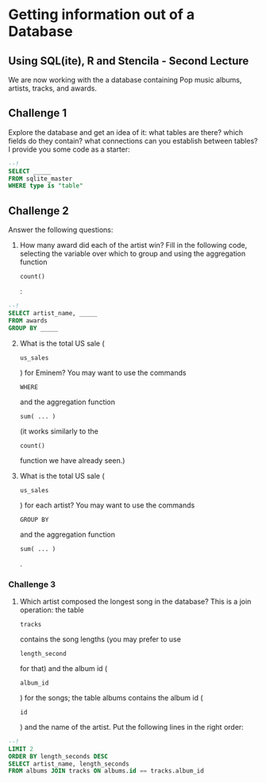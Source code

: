 # Getting information out of a Database

## Using SQL(ite), R and Stencila - Second Lecture

We are now working with the a database containing Pop music albums, artists, tracks, and awards.

## Challenge 1

Explore the database and get an idea of it: what tables are there? which fields do they contain? what connections can you establish between tables? I provide you some code as a starter:

```sql
--!
SELECT _____
FROM sqlite_master
WHERE type is "table"
```

## Challenge 2

Answer the following questions:

1.  How many award did each of the artist win? Fill in the following code, selecting the variable over which to group and using the aggregation function 

    `count()`

    :

```sql
--!
SELECT artist_name, _____
FROM awards
GROUP BY _____
```

2.  What is the total US sale (

    `us_sales`

    ) for Eminem? You may want to use the commands 

    `WHERE`

     and the aggregation function 

    `sum( ... )`

     (it works similarly to the 

    `count()`

     function we have already seen.)

3.  What is the total US sale (

    `us_sales`

    ) for each artist? You may want to use the commands 

    `GROUP BY`

     and the aggregation function 

    `sum( ... )`

    .

### Challenge 3


1.  Which artist composed the longest song in the database? This is a join operation: the table 

    `tracks`

     contains the song lengths (you may prefer to use 

    `length_second`

     for that) and the album id (

    `album_id`

    ) for the songs; the table albums contains the album id (

    `id`

    ) and the name of the artist. Put the following lines in the right order:

```sql
--!
LIMIT 2
ORDER BY length_seconds DESC
SELECT artist_name, length_seconds
FROM albums JOIN tracks ON albums.id == tracks.album_id
```